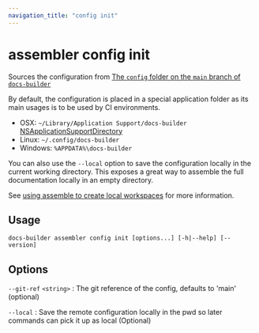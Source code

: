 ```yaml
---
navigation_title: "config init"
---
```


# assembler config init

Sources the configuration from [The `config` folder on the `main` branch of `docs-builder`](https://github.com/elastic/docs-builder/tree/main/config)

By default, the configuration is placed in a special application folder as its main usages is to be used by CI environments. 

* OSX: `~/Library/Application Support/docs-builder` [NSApplicationSupportDirectory](https://developer.apple.com/documentation/foundation/filemanager/searchpathdirectory/applicationsupportdirectory)
* Linux: `~/.config/docs-builder`
* Windows: `%APPDATA%\docs-builder`

You can also use the `--local` option to save the configuration locally in the current working directory. This exposes a great way to assemble the full documentation locally in an empty directory.

See [using assemble to create local workspaces](assemble.md#using-a-local-workspace-for-assembler-builds) for more information.

## Usage

```
docs-builder assembler config init [options...] [-h|--help] [--version]
```

## Options

`--git-ref` `<string>`
:   The git reference of the config, defaults to 'main' (optional)

`--local`
:   Save the remote configuration locally in the pwd so later commands can pick it up as local (Optional)